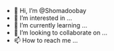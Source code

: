 - 👋 Hi, I’m @Shomadoobay
- 👀 I’m interested in ...
- 🌱 I’m currently learning ...
- 💞️ I’m looking to collaborate on ...
- 📫 How to reach me ...

<!---
Shomadoobay/Shomadoobay is a ✨ special ✨ repository because its `README.md` (this file) appears on your GitHub profile.
You can click the Preview link to take a look at your changes.
--->
